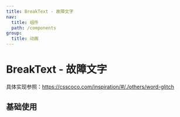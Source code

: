 ```yaml
---
title: BreakText - 故障文字
nav:
  title: 组件
  path: /components
group:
  title: 动画
---
```


# BreakText - 故障文字

具体实现参照：https://csscoco.com/inspiration/#/./others/word-glitch



## 基础使用

<code src="./demo/index1.tsx"></code>

<API></API>